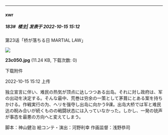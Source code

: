 

*****

####  xwr  
##### 183#         楼主| 发表于 2022-10-15 15:12

第23话「桥が落ちる日 MARTIAL LAW」

<img src="https://img.saraba1st.com/forum/202210/15/151240eguusmsm3u8a38s3.jpg" referrerpolicy="no-referrer">

<strong>23c050.jpg</strong> (11.24 KB, 下载次数: 0)

下载附件

2022-10-15 15:12 上传

独立宣言に伴い、难民の热気が顶点に达しつつある出岛。それに対し政府は、军の出动を决定する。そんな最中、荒巻は穷余の一策として茅葺にとある案を持ちかける。作戦実行の为、ヘリを强夺し出岛に向かう9课。出岛大桥では军と难民达の睨み合いが続くものの戦闘状态には入っていなかった。しかし、一発の铳声が事态を最悪の方向へと変えてしまう。

脚本：神山健治 絵コンテ・演出：河野利幸 作画监督：浅野恭司

